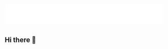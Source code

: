 <h1 align="center">
  <img src="https://raw.githubusercontent.com/freire9/freire9/master/dff_name.svg" alt="Daniel Freire Fernández" />
</h1>

## Hi there 👋

<!--
**freire9/freire9** is a ✨ _special_ ✨ repository because its `README.md` (this file) appears on your GitHub profile.

Here are some ideas to get you started:

- 🔭 I’m currently working on ...
- 🌱 I’m currently learning ...
- 👯 I’m looking to collaborate on ...
- 🤔 I’m looking for help with ...
- 💬 Ask me about ...
- 📫 How to reach me: ...
- 😄 Pronouns: ...
- ⚡ Fun fact: ...
-->
